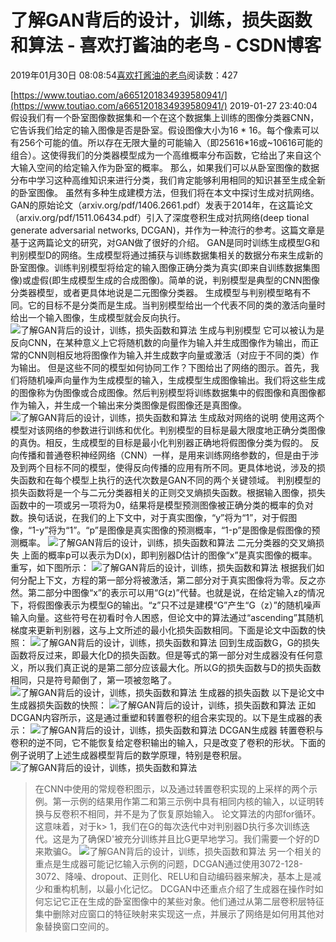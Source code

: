 
# 了解GAN背后的设计，训练，损失函数和算法 - 喜欢打酱油的老鸟 - CSDN博客


2019年01月30日 08:08:54[喜欢打酱油的老鸟](https://me.csdn.net/weixin_42137700)阅读数：427


[https://www.toutiao.com/a6651201834939580941/](https://www.toutiao.com/a6651201834939580941/)
2019-01-27 23:40:04
假设我们有一个卧室图像数据集和一个在这个数据集上训练的图像分类器CNN，它告诉我们给定的输入图像是否是卧室。假设图像大小为16 * 16。每个像素可以有256个可能的值。所以存在无限大量的可能输入（即25616*16或~10616可能的组合）。这使得我们的分类器模型成为一个高维概率分布函数，它给出了来自这个大输入空间的给定输入作为卧室的概率。
那么，如果我们可以从卧室图像的数据分布中学习这种高维知识来进行分类，我们肯定能够利用相同的知识甚至生成全新的卧室图像。
虽然有多种生成建模方法，但我们将在本文中探讨生成对抗网络。GAN的原始论文（arxiv.org/pdf/1406.2661.pdf）发表于2014年，在这篇论文（arxiv.org/pdf/1511.06434.pdf）引入了深度卷积生成对抗网络(deep tional generate adversarial networks, DCGAN)，并作为一种流行的参考。这篇文章是基于这两篇论文的研究，对GAN做了很好的介绍。
GAN是同时训练生成模型G和判别模型D的网络。生成模型将通过捕获与训练数据集相关的数据分布来生成新的卧室图像。训练判别模型将给定的输入图像正确分类为真实(即来自训练数据集图像)或虚假(即生成模型生成的合成图像)。简单的说，判别模型是典型的CNN图像分类器模型，或者更具体地说是二元图像分类器。
生成模型与判别模型略有不同。它的目标不是分类而是生成。当判别模型给出一个代表不同的类的激活向量时给出一个输入图像，生成模型就会反向执行。
![了解GAN背后的设计，训练，损失函数和算法](http://p3.pstatp.com/large/pgc-image/d57ba80c5e934d4ea0fbdd244576d159)
生成与判别模型
它可以被认为是反向CNN，在某种意义上它将随机数的向量作为输入并生成图像作为输出，而正常的CNN则相反地将图像作为输入并生成数字向量或激活（对应于不同的类）作为输出。
但是这些不同的模型如何协同工作？下图给出了网络的图示。首先，我们将随机噪声向量作为生成模型的输入，生成模型生成图像输出。我们将这些生成的图像称为伪图像或合成图像。然后判别模型将训练数据集中的假图像和真图像都作为输入，并生成一个输出来分类图像是假图像还是真图像。
![了解GAN背后的设计，训练，损失函数和算法](http://p3.pstatp.com/large/pgc-image/88bfe37037d748a3959fe88b7fff0bc3)
生成敌对网络的说明
使用这两个模型对该网络的参数进行训练和优化。判别模型的目标是最大限度地正确分类图像的真伪。相反，生成模型的目标是最小化判别器正确地将假图像分类为假的。
反向传播和普通卷积神经网络（CNN）一样，是用来训练网络参数的，但是由于涉及到两个目标不同的模型，使得反向传播的应用有所不同。更具体地说，涉及的损失函数和在每个模型上执行的迭代次数是GAN不同的两个关键领域。
判别模型的损失函数将是一个与二元分类器相关的正则交叉熵损失函数。根据输入图像，损失函数中的一项或另一项将为0，结果将是模型预测图像被正确分类的概率的负对数。换句话说，在我们的上下文中，对于真实图像，“y”将为“1”，对于假图像，“1-y”将为“1”。“p”是图像是真实图像的预测概率，“1-p”是图像是假图像的预测概率。
![了解GAN背后的设计，训练，损失函数和算法](http://p3.pstatp.com/large/pgc-image/c630fac130194f08a766f153c4f0628f)
二元分类器的交叉熵损失
上面的概率p可以表示为D(x)，即判别器D估计的图像“x”是真实图像的概率。重写，如下图所示：
![了解GAN背后的设计，训练，损失函数和算法](http://p1.pstatp.com/large/pgc-image/a113ff368a7349c4be410f1556f5842a)
根据我们如何分配上下文，方程的第一部分将被激活，第二部分对于真实图像将为零。反之亦然。第二部分中图像“x”的表示可以用“G(z)”代替。也就是说，在给定输入z的情况下，将假图像表示为模型G的输出。“z”只不过是建模“G”产生“G（z）”的随机噪声输入向量。这些符号在初看时令人困惑，但论文中的算法通过“ascending”其随机梯度来更新判别器，这与上文所述的最小化损失函数相同。下面是论文中函数的快照：
![了解GAN背后的设计，训练，损失函数和算法](http://p1.pstatp.com/large/pgc-image/fb3a180904cd422abe154e7ceb6abd30)
回到生成函数G，G的损失函数将反过来，即最大化D的损失函数。但是等式的第一部分对生成器没有任何意义，所以我们真正说的是第二部分应该最大化。所以G的损失函数与D的损失函数相同，只是符号颠倒了，第一项被忽略了。
![了解GAN背后的设计，训练，损失函数和算法](http://p9.pstatp.com/large/pgc-image/bce637618af645caa2b5adb68c31c6a4)
生成器的损失函数
以下是论文中生成器损失函数的快照：
![了解GAN背后的设计，训练，损失函数和算法](http://p1.pstatp.com/large/pgc-image/d708dafcbd554979b1a4f739d1056fc0)
正如DCGAN内容所示，这是通过重塑和转置卷积的组合来实现的。以下是生成器的表示：
![了解GAN背后的设计，训练，损失函数和算法](http://p1.pstatp.com/large/pgc-image/f7819f66ff674cee92639a563ffbc0cf)
DCGAN生成器
转置卷积与卷积的逆不同，它不能恢复给定卷积输出的输入，只是改变了卷积的形状。下面的例子说明了上述生成器模型背后的数学原理，特别是卷积层。
![了解GAN背后的设计，训练，损失函数和算法](http://p1.pstatp.com/large/pgc-image/7b505dbd1ca443a8968853d4990d7f19)

> 在CNN中使用的常规卷积图示，以及通过转置卷积实现的上采样的两个示例。第一示例的结果用作第二和第三示例中具有相同内核的输入，以证明转换与反卷积不相同，并不是为了恢复原始输入。
论文算法的内部for循环。这意味着，对于k> 1，我们在G的每次迭代中对判别器D执行多次训练迭代。这是为了确保D'被充分训练并且比G更早地学习。我们需要一个好的D来欺骗G。
![了解GAN背后的设计，训练，损失函数和算法](http://p1.pstatp.com/large/pgc-image/a993d76b70164cc6a0df85b18e6d0d45)
另一个相关的重点是生成器可能记忆输入示例的问题，DCGAN通过使用3072-128-3072、降噪、dropout、正则化、RELU和自动编码器来解决，基本上是减少和重构机制，以最小化记忆。
DCGAN中还重点介绍了生成器在操作时如何忘记它正在生成的卧室图像中的某些对象。他们通过从第二层卷积层特征集中删除对应窗口的特征映射来实现这一点，并展示了网络是如何用其他对象替换窗口空间的。

